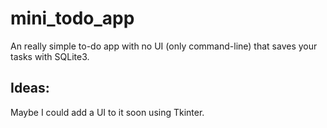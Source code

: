 # mini_todo_app
An really simple to-do app with no UI (only command-line) that saves your tasks with SQLite3.

## Ideas:
Maybe I could add a UI to it soon using Tkinter.
